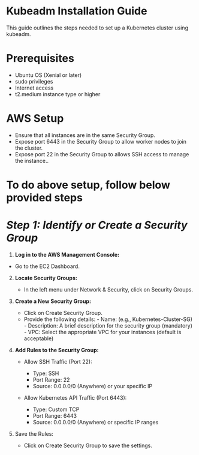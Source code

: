 # Kubeadm Installation Guide

This guide outlines the steps needed to set up a Kubernetes cluster using kubeadm.

# Prerequisites

- Ubuntu OS (Xenial or later)
- sudo privileges
- Internet access
- t2.medium instance type or higher

# AWS Setup

- Ensure that all instances are in the same Security Group.
- Expose port 6443 in the Security Group to allow worker nodes to join the cluster.
- Expose port 22 in the Security Group to allows SSH access to manage the instance..

# To do above setup, follow below provided steps


# *Step 1: Identify or Create a Security Group*

1. **Log in to the AWS Management Console:**
 - Go to the EC2 Dashboard.

2. **Locate Security Groups:**
   - In the left menu under Network & Security, click on Security Groups.

3. **Create a New Security Group:**
   - Click on Create Security Group.
   - Provide the following details:
         - Name: (e.g., Kubernetes-Cluster-SG)
         - Description: A brief description for the security group (mandatory)
         - VPC: Select the appropriate VPC for your instances (default is acceptable)

4. **Add Rules to the Security Group:**
   - Allow SSH Traffic (Port 22):
     - Type: SSH
     - Port Range: 22
     - Source: 0.0.0.0/0 (Anywhere) or your specific IP

    - Allow Kubernetes API Traffic (Port 6443):
      - Type: Custom TCP
      - Port Range: 6443
      - Source: 0.0.0.0/0 (Anywhere) or specific IP ranges

5. Save the Rules:
   - Click on Create Security Group to save the settings.


